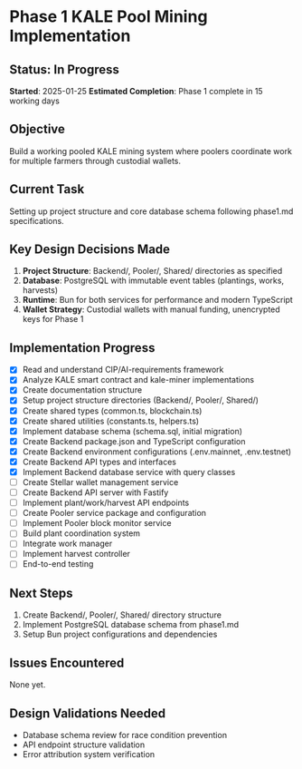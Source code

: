 # Phase 1 KALE Pool Mining Implementation

## Status: In Progress
**Started**: 2025-01-25
**Estimated Completion**: Phase 1 complete in 15 working days

## Objective
Build a working pooled KALE mining system where poolers coordinate work for multiple farmers through custodial wallets.

## Current Task
Setting up project structure and core database schema following phase1.md specifications.

## Key Design Decisions Made
1. **Project Structure**: Backend/, Pooler/, Shared/ directories as specified
2. **Database**: PostgreSQL with immutable event tables (plantings, works, harvests)
3. **Runtime**: Bun for both services for performance and modern TypeScript
4. **Wallet Strategy**: Custodial wallets with manual funding, unencrypted keys for Phase 1

## Implementation Progress
- [x] Read and understand CIP/AI-requirements framework
- [x] Analyze KALE smart contract and kale-miner implementations  
- [x] Create documentation structure
- [x] Setup project structure directories (Backend/, Pooler/, Shared/)
- [x] Create shared types (common.ts, blockchain.ts)
- [x] Create shared utilities (constants.ts, helpers.ts)
- [x] Implement database schema (schema.sql, initial migration)
- [x] Create Backend package.json and TypeScript configuration
- [x] Create Backend environment configurations (.env.mainnet, .env.testnet)
- [x] Create Backend API types and interfaces
- [x] Implement Backend database service with query classes
- [ ] Create Stellar wallet management service
- [ ] Create Backend API server with Fastify
- [ ] Implement plant/work/harvest API endpoints
- [ ] Create Pooler service package and configuration
- [ ] Implement Pooler block monitor service
- [ ] Build plant coordination system
- [ ] Integrate work manager
- [ ] Implement harvest controller
- [ ] End-to-end testing

## Next Steps
1. Create Backend/, Pooler/, Shared/ directory structure
2. Implement PostgreSQL database schema from phase1.md
3. Setup Bun project configurations and dependencies

## Issues Encountered
None yet.

## Design Validations Needed
- Database schema review for race condition prevention
- API endpoint structure validation
- Error attribution system verification
